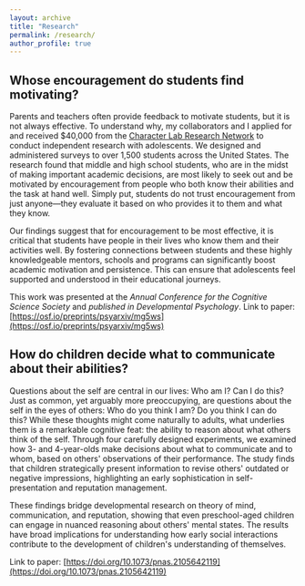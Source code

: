 ```yaml
---
layout: archive
title: "Research"
permalink: /research/
author_profile: true
---
```


## Whose encouragement do students find motivating?

Parents and teachers often provide feedback to motivate students, but it is not always effective. To understand why, my collaborators and I applied for and received $40,000 from the [Character Lab Research Network](https://characterlab.org/) to conduct independent research with adolescents. We designed and administered surveys to over 1,500 students across the United States. The research found that middle and high school students, who are in the midst of making important academic decisions, are most likely to seek out and be motivated by encouragement from people who both know their abilities and the task at hand well. Simply put, students do not trust encouragement from just anyone—they evaluate it based on who provides it to them and what they know.

Our findings suggest that for encouragement to be most effective, it is critical that students have people in their lives who know them and their activities well. By fostering connections between students and these highly knowledgeable mentors, schools and programs can significantly boost academic motivation and persistence. This can ensure that adolescents feel supported and understood in their educational journeys.

<!--
<div style="float: right; width: 50%; margin-left: 15px;">
  <img src="/assets/images/whim_tile.png" alt="Whim Visualization" class="image-right">>
</div>
-->

This work was presented at the *Annual Conference for the Cognitive Science Society* and *published in Developmental Psychology*. Link to paper: [https://osf.io/preprints/psyarxiv/mg5ws](https://osf.io/preprints/psyarxiv/mg5ws)

## How do children decide what to communicate about their abilities?

Questions about the self are central in our lives: Who am I? Can I do this? Just as common, yet arguably more preoccupying, are questions about the self in the eyes of others: Who do you think I am? Do you think I can do this? While these thoughts might come naturally to adults, what underlies them is a remarkable cognitive feat: the ability to reason about what others think of the self. Through four carefully designed experiments, we examined how 3- and 4-year-olds make decisions about what to communicate and to whom, based on others' observations of their performance. The study finds that children strategically present information to revise others' outdated or negative impressions, highlighting an early sophistication in self-presentation and reputation management.

These findings bridge developmental research on theory of mind, communication, and reputation, showing that even preschool-aged children can engage in nuanced reasoning about others' mental states. The results have broad implications for understanding how early social interactions contribute to the development of children's understanding of themselves.

Link to paper: [https://doi.org/10.1073/pnas.2105642119](https://doi.org/10.1073/pnas.2105642119)

## 

<!--
Children are deeply curious. They are eager to learn not only about the physical world, but also about the social world–––about themselves, others, and social groups. What they learn about themselves and others can have important consequences on their social interactions, academic decisions and outcomes, and even mental health. What are the cognitive processes that support learning about the self and others, and how do they develop early in life?

<!--My research program investigates how human social cognition enables rich, abstract representations of people (including the self) and how these representations impact important behaviors. Much of my work to date has focused on representations of the self: (1) how children reason about what others think of the self, and (2) how they leverage social feedback to learn about the self. Representations of the self are foundational to human social life, as they guide whom we interact with, what we choose to learn, and what we believe we can accomplish. My recent and ongoing work broadens this focus to investigate (3) how children use social information to learn about other individuals and social groups, including stereotypes about them.-->

<!--My primary methodological approach is to conduct behavioral experiments with children. I also conduct large-scale surveys with adolescents and parents, and use Bayesian computational models to develop formal theories that inform my experiments. My broader goal is to use my work to inform theory-based interventions that promote positive self-representations and social relationships to support learning and academic achievement, especially for children from marginalized backgrounds.-->
